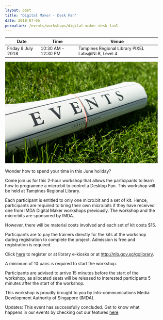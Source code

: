 ```yaml
---
layout: post
title: "Digital Maker - Desk Fan"
date: 2018-07-06
permalink: /events/workshops/digital-maker-desk-fan1
---
```


| Date | Time | Venue |
|--------|---|---|
| Friday 6 July 2018 | 10:30 AM - 12:30 PM | Tampines Regional Library PIXEL Labs@NLB, Level 4 |

![hi](/images/events/generic-event-image.jpg)

Wonder how to spend your time in this June holiday?  

 

Come join us for this 2-hour workshop that allows the participants to learn how to programme a micro:bit to control a Desktop Fan. 
This workshop will be held at Tampines Regional Library.

 

Each participant is entitled to only one micro:bit and a set of kit. Hence, participants are required to bring their own micro:bits if they have received one from IMDA Digital Maker workshops previously.
The workshop and the micro:bits are sponsored by IMDA. 

However, there will be material costs involved and each set of kit costs $15. 

 

Participants are to pay the trainers directly for the kits at the workshop during registration to complete the project.
Admission is free and registration is required. 

Click <a href="https://www.nlb.gov.sg/golibrary2/e/digital-maker-desktop-fan-pixel-labsnlb-40022367" target="_blank">here</a> to register or at library e-kiosks or at http://nlb.gov.sg/golibrary.

A minimum of 10 pairs is required to start the workshop.

 

Participants are advised to arrive 15 minutes before the start of the workshop, as allocated seats will be released to interested participants 5 minutes after the start of the workshop.

This workshop is proudly brought to you by Info-communications Media Development Authority of Singapore (IMDA).

Updates: This event has successfully concluded. Get to know what happens in our events by checking out our features <a href="" target="_blank">here</a>
